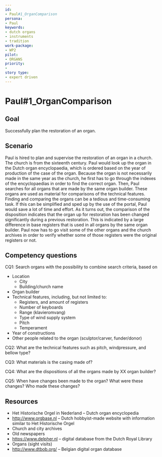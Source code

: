 ```yaml
---
id: 
- Paul#1_OrganComparison
persona: 
- Paul
keywords: 
- dutch organs
- instruments
- tradition
work-package:
- WP2
pilot:
- ORGANS
priority:
-
story type: 
- expert driven
---
```

# Paul#1_OrganComparison

## Goal 

Successfully plan the restoration of an organ.

## Scenario  

Paul is hired to plan and supervise the restoration of an organ in a church. The church is from the sixteenth century. Paul would look up the organ in the Dutch organ encyclopaedia, which is ordered based on the year of production of the case of the organ. Because the organ is not necessarily made in the same year as the church, he first has to go through the indexes of the encyclopaedias in order to find the correct organ. Then, Paul searches for all organs that are made by the same organ builder. These organs are used as material for comparisons of the technical features. Finding and comparing the organs can be a tedious and time-consuming task. If this can be simplified and sped up by the use of the portal, Paul would save a lot of time and effort.
As it turns out, the comparison of the disposition indicates that the organ up for restoration has been changed significantly during a previous restoration. This is indicated by a large difference in base registers that is used in all organs by the same organ builder. Paul now has to go visit some of the other organs and the church archives in order to verify whether some of those registers were the original registers or not.

## Competency questions 

CQ1: Search organs with the possibility to combine search criteria, based on
- Location
    - City
    - Building/church name
- Organ builder
- Technical features, including, but not limited to:
    - Registers, and amount of registers
    - Number of keyboards
    - Range (klavieromvang)
    - Type of wind supply system
    - Pitch
    - Temperament
- Year of constructions
- Other people related to the organ (sculptor/carver, funder/donor)

CQ2: What are the technical features such as pitch, windpressure, and bellow type?

CQ3: What materials is the casing made of?

CQ4: What are the dispositions of all the organs made by XX organ builder?

CQ5: When have changes been made to the organ? What were these changes? Who made these changes?

## Resources

- Het Historische Orgel in Nederland – Dutch organ encyclopedia
- http://www.orgbase.nl – Dutch hobbyist-made website with information similar to Het Historische Orgel
- Church and city archives
- Old newspapers
- https://www.delpher.nl – digital database from the Dutch Royal Library
- Organs (sight visits)
- http://www.dtbob.org/ – Belgian digital organ database
